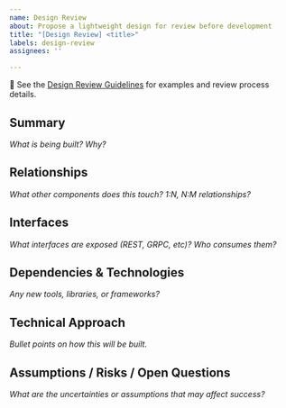 ```yaml
---
name: Design Review
about: Propose a lightweight design for review before development
title: "[Design Review] <title>"
labels: design-review
assignees: ''

---
```



🔗 See the [Design Review Guidelines](https://github.com/nqminds/.github/blob/main/Docs/Design_review_guidlines.md) for examples and review process details.

## Summary

_What is being built? Why?_

## Relationships

_What other components does this touch? 1:N, N:M relationships?_

## Interfaces

_What interfaces are exposed (REST, GRPC, etc)? Who consumes them?_

## Dependencies & Technologies

_Any new tools, libraries, or frameworks?_

## Technical Approach

_Bullet points on how this will be built._

## Assumptions / Risks / Open Questions

_What are the uncertainties or assumptions that may affect success?_
